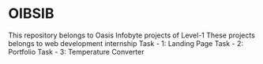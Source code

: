 # OIBSIB
This repository belongs to Oasis Infobyte projects of Level-1
These projects belongs to web development internship
Task - 1: Landing Page
Task - 2: Portfolio
Task - 3: Temperature Converter
